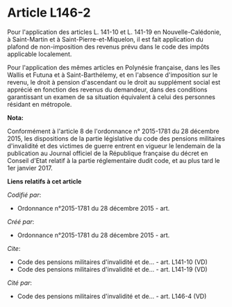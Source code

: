 # Article L146-2

Pour l'application des articles L. 141-10 et L. 141-19 en Nouvelle-Calédonie, à Saint-Martin et à Saint-Pierre-et-Miquelon,
il est fait application du plafond de non-imposition des revenus prévu dans le code des impôts applicable localement.

Pour l'application des mêmes articles en Polynésie française, dans les îles Wallis et Futuna et à Saint-Barthélemy, et en
l'absence d'imposition sur le revenu, le droit à pension d'ascendant ou le droit au supplément social est apprécié en
fonction des revenus du demandeur, dans des conditions garantissant un examen de sa situation équivalent à celui des
personnes résidant en métropole.

**Nota:**

Conformément à l'article 8 de l'ordonnance n° 2015-1781 du 28 décembre 2015, les dispositions de la partie législative du
code des pensions militaires d'invalidité et des victimes de guerre entrent en vigueur le lendemain de la publication au
Journal officiel de la République française du décret en Conseil d'Etat relatif à la partie réglementaire dudit code, et au
plus tard le 1er janvier 2017.

**Liens relatifs à cet article**

_Codifié par_:

  - Ordonnance n°2015-1781 du 28 décembre 2015 - art.

_Créé par_:

  - Ordonnance n°2015-1781 du 28 décembre 2015 - art.

_Cite_:

  - Code des pensions militaires d'invalidité et de... - art. L141-10 (VD)
  - Code des pensions militaires d'invalidité et de... - art. L141-19 (VD)

_Cité par_:

  - Code des pensions militaires d'invalidité et de... - art. L146-4 (VD)
